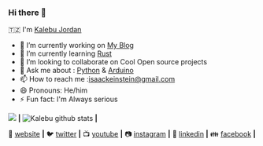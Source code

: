 ### Hi there 👋

<!--
**Kalebu/kalebu** is a ✨ _special_ ✨ repository because its `README.md` (this file) appears on your GitHub profile.

-->

🇹🇿 I'm [Kalebu Jordan](https://kalebujordan.com/)

- 🔭 I’m currently working on [My Blog](https://kalebujordan.com/)
- 🌱 I’m currently learning [Rust](https://www.rust-lang.org/)
- 👯 I’m looking to collaborate on Cool Open source projects
- 💬 Ask me about : [Python](https://python.org/) & [Arduino](https://www.arduino.cc/)
- 📫 How to reach me :isaackeinstein@gmail.com
- 😄 Pronouns:  He/him
- ⚡ Fun fact: I'm Always serious 


![](https://komarev.com/ghpvc/?username=kalebu) **|**
![Kalebu github stats](https://github-readme-stats.vercel.app/api?username=kalebu&count_private=true&show_icons=true) **|**

🏡 [website](https://kalebujordan.com/) **|** 
🐦 [twitter](https://twitter.com/j_kalebu) **|** 
📺 [youtube](https://www.youtube.com/channel/UCoY1T1aEIr8lp19oLMjVfYw) **|** 
📷 [instagram](https://www.instagram.com/kalebu_jordan/) **|** 
👔 [linkedin](https://www.linkedin.com/in/kalebu-gwalugano/) **|**
👪 [facebook](https://web.facebook.com/kalebu.jordan) **|** 
